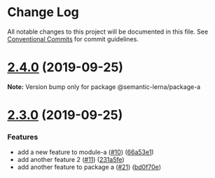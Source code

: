# Change Log

All notable changes to this project will be documented in this file.
See [Conventional Commits](https://conventionalcommits.org) for commit guidelines.

# [2.4.0](https://github.com/farism/semantic-lerna/compare/v2.3.0...v2.4.0) (2019-09-25)

**Note:** Version bump only for package @semantic-lerna/package-a





# [2.3.0](https://github.com/farism/semantic-lerna/compare/v2.2.0...v2.3.0) (2019-09-25)


### Features

* add a new feature to module-a ([#10](https://github.com/farism/semantic-lerna/issues/10)) ([66a53e1](https://github.com/farism/semantic-lerna/commit/66a53e1))
* add another feature 2 ([#11](https://github.com/farism/semantic-lerna/issues/11)) ([231a5fe](https://github.com/farism/semantic-lerna/commit/231a5fe))
* add another feature to package a ([#21](https://github.com/farism/semantic-lerna/issues/21)) ([bd0f70e](https://github.com/farism/semantic-lerna/commit/bd0f70e))
